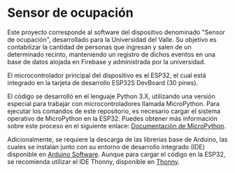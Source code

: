 # Sensor de ocupación

Este proyecto corresponde al software del dispositivo denominado "Sensor de ocupación", desarrollado para la Universidad del Valle. Su objetivo es contabilizar la cantidad de personas que ingresan y salen de un determinado recinto, manteniendo un registro de dichos eventos en una base de datos alojada en Firebase y administrada por la universidad.

El microcontrolador principal del dispositivo es el ESP32, el cual está integrado en la tarjeta de desarrollo ESP32S DevBoard (30 pines).

El código se desarrolló en el lenguaje Python 3.X, utilizando una versión especial para trabajar con microcontroladores llamada MicroPython. Para ejecutar los comandos de este repositorio, es necesario cargar el sistema operativo de MicroPython en la ESP32. Puedes obtener más información sobre este proceso en el siguiente enlace: [Documentación de MicroPython](https://docs.micropython.org/en/latest/).

Adicionalmente, se requiere la descarga de las librerías base de Arduino, las cuales se instalan junto con su entorno de desarrollo integrado (IDE) disponible en [Arduino Software](https://www.arduino.cc/en/software). Aunque para cargar el código en la ESP32, se recomienda utilizar el IDE Thonny, disponible en [Thonny](https://thonny.org/).